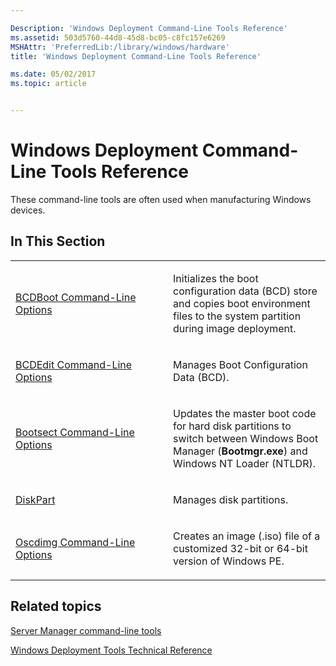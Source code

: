 ```yaml
---

Description: 'Windows Deployment Command-Line Tools Reference'
ms.assetid: 503d5760-44d8-45d8-bc05-c8fc157e6269
MSHAttr: 'PreferredLib:/library/windows/hardware'
title: 'Windows Deployment Command-Line Tools Reference'

ms.date: 05/02/2017
ms.topic: article


---
```


# Windows Deployment Command-Line Tools Reference


These command-line tools are often used when manufacturing Windows devices.

## <span id="In_This_Section"></span><span id="in_this_section"></span><span id="IN_THIS_SECTION"></span>In This Section


<table>
<colgroup>
<col width="50%" />
<col width="50%" />
</colgroup>
<tbody>
<tr class="odd">
<td align="left"><p><a href="bcdboot-command-line-options-techref-di.md" data-raw-source="[BCDBoot Command-Line Options](bcdboot-command-line-options-techref-di.md)">BCDBoot Command-Line Options</a></p></td>
<td align="left"><p>Initializes the boot configuration data (BCD) store and copies boot environment files to the system partition during image deployment.</p></td>
</tr>
<tr class="even">
<td align="left"><a href="bcdedit-command-line-options.md" data-raw-source="[BCDEdit Command-Line Options](bcdedit-command-line-options.md)">BCDEdit Command-Line Options</a></td>
<td align="left"><p>Manages Boot Configuration Data (BCD).</p></td>
</tr>
<tr class="odd">
<td align="left"><p><a href="bootsect-command-line-options.md" data-raw-source="[Bootsect Command-Line Options](bootsect-command-line-options.md)">Bootsect Command-Line Options</a></p></td>
<td align="left"><p>Updates the master boot code for hard disk partitions to switch between Windows Boot Manager (<strong>Bootmgr.exe</strong>) and Windows NT Loader (NTLDR).</p></td>
</tr>
<tr class="even">
<td align="left"><p><a href="http://go.microsoft.com/fwlink/?LinkId=128458" data-raw-source="[DiskPart](http://go.microsoft.com/fwlink/?LinkId=128458)">DiskPart</a></p></td>
<td align="left"><p>Manages disk partitions.</p></td>
</tr>
<tr class="odd">
<td align="left"><p><a href="oscdimg-command-line-options.md" data-raw-source="[Oscdimg Command-Line Options](oscdimg-command-line-options.md)">Oscdimg Command-Line Options</a></p></td>
<td align="left"><p>Creates an image (.iso) file of a customized 32-bit or 64-bit version of Windows PE.</p></td>
</tr>
</tbody>
</table>

 

## <span id="related_topics"></span>Related topics


[Server Manager command-line tools](http://go.microsoft.com/fwlink/?LinkId=132134)

[Windows Deployment Tools Technical Reference](index.md)

 

 






